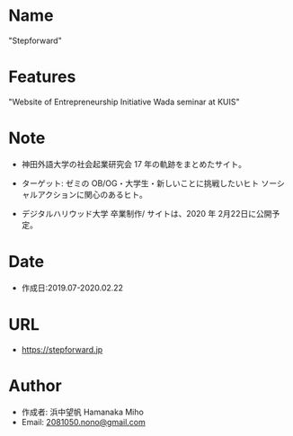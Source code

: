 # Name

"Stepforward"

# Features

"Website of Entrepreneurship Initiative Wada seminar at KUIS"

# Note

- 神田外語大学の社会起業研究会 17 年の軌跡をまとめたサイト。

- ターゲット: ゼミの OB/OG・大学生・新しいことに挑戦したいヒト ソーシャルアクションに関心のあるヒト。

- デジタルハリウッド大学 卒業制作/ サイトは、2020 年 2月22日に公開予定。

# Date

- 作成日:2019.07-2020.02.22 

# URL

- https://stepforward.jp


# Author

- 作成者: 浜中望帆 Hamanaka Miho
- Email: 2081050.nono@gmail.com
